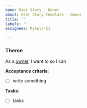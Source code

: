 ```yaml
---
name: User Story - Owner
about: User Story template - Owner
title: ''
labels: ''
assignees: Mykola-CI

---
```


### Theme
As a <ins>owner</ins>, I want to <ins></ins> so I can <ins></ins>

**Acceptance criteria**:
- [ ]  write something
<ins></ins>

**Tasks**:
- [ ] tasks
